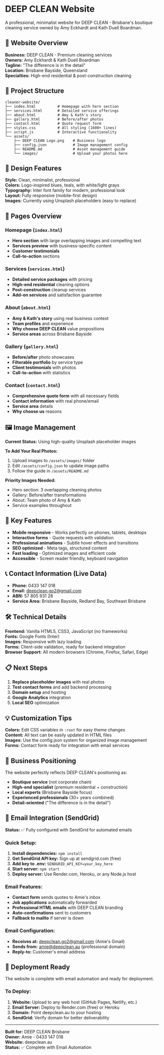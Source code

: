 # DEEP CLEAN Website

A professional, minimalist website for DEEP CLEAN - Brisbane's boutique cleaning service owned by Amy Eckhardt and Kath Duell Boardman.

## 🌟 Website Overview

**Business:** DEEP CLEAN - Premium cleaning services  
**Owners:** Amy Eckhardt & Kath Duell Boardman  
**Tagline:** "The difference is in the detail"  
**Location:** Brisbane Bayside, Queensland  
**Specialties:** High-end residential & post-construction cleaning  

## 📁 Project Structure

```
cleaner-website/
├── index.html          # Homepage with hero section
├── services.html       # Detailed service offerings  
├── about.html          # Amy & Kath's story
├── gallery.html        # Before/after photos
├── contact.html        # Quote request form
├── styles.css          # All styling (1600+ lines)
├── script.js           # Interactive functionality
└── assets/
    ├── DEEP CLEAN Logo.png    # Business logo
    ├── config.json            # Image management config
    ├── README.md              # Asset management guide
    └── images/                # Upload your photos here
```

## 🎨 Design Features

**Style:** Clean, minimalist, professional  
**Colors:** Logo-inspired blues, teals, with white/light grays  
**Typography:** Inter font family for modern, professional look  
**Layout:** Fully responsive (mobile-first design)  
**Images:** Currently using Unsplash placeholders (easy to replace)  

## 📱 Pages Overview

### Homepage (`index.html`)
- **Hero section** with large overlapping images and compelling text
- **Services preview** with business-specific content
- **Customer testimonials** 
- **Call-to-action** sections

### Services (`services.html`)
- **Detailed service packages** with pricing
- **High-end residential** cleaning options
- **Post-construction** cleanup services
- **Add-on services** and satisfaction guarantee

### About (`about.html`)
- **Amy & Kath's story** using real business context
- **Team profiles** and experience
- **Why choose DEEP CLEAN** value propositions
- **Service areas** across Brisbane Bayside

### Gallery (`gallery.html`)  
- **Before/after** photo showcases
- **Filterable portfolio** by service type
- **Client testimonials** with photos
- **Call-to-action** with statistics

### Contact (`contact.html`)
- **Comprehensive quote form** with all necessary fields
- **Contact information** with real phone/email
- **Service area** details
- **Why choose us** reasons

## 🖼️ Image Management

**Current Status:** Using high-quality Unsplash placeholder images  

**To Add Your Real Photos:**
1. Upload images to `/assets/images/` folder
2. Edit `/assets/config.json` to update image paths
3. Follow the guide in `/assets/README.md`

**Priority Images Needed:**
- Hero section: 3 overlapping cleaning photos
- Gallery: Before/after transformations
- About: Team photo of Amy & Kath
- Service examples throughout

## 🚀 Key Features

- **Mobile responsive** - Works perfectly on phones, tablets, desktops
- **Interactive forms** - Quote requests with validation
- **Professional animations** - Subtle hover effects and transitions
- **SEO optimized** - Meta tags, structured content
- **Fast loading** - Optimized images and efficient code
- **Accessible** - Screen reader friendly, keyboard navigation

## 📞 Contact Information (Live Data)

- **Phone:** 0433 147 018
- **Email:** deepclean.go2@gmail.com  
- **ABN:** 57 805 931 28
- **Service Area:** Brisbane Bayside, Redland Bay, Southeast Brisbane

## 🛠️ Technical Details

**Frontend:** Vanilla HTML5, CSS3, JavaScript (no frameworks)  
**Fonts:** Google Fonts (Inter)  
**Images:** Responsive with lazy loading  
**Forms:** Client-side validation, ready for backend integration  
**Browser Support:** All modern browsers (Chrome, Firefox, Safari, Edge)  

## 📋 Next Steps

1. **Replace placeholder images** with real photos
2. **Test contact forms** and add backend processing
3. **Domain setup** and hosting
4. **Google Analytics** integration
5. **Local SEO** optimization

## 💡 Customization Tips

**Colors:** Edit CSS variables in `:root` for easy theme changes  
**Content:** All text can be easily updated in HTML files  
**Images:** Use the config.json system for organized image management  
**Forms:** Contact form ready for integration with email services  

## 🎯 Business Positioning

The website perfectly reflects DEEP CLEAN's positioning as:
- **Boutique service** (not corporate chain)
- **High-end specialist** (premium residential + construction)  
- **Local experts** (Brisbane Bayside focus)
- **Experienced professionals** (30+ years combined)
- **Detail-oriented** ("The difference is in the detail")

## 📧 Email Integration (SendGrid)

**Status:** ✅ Fully configured with SendGrid for automated emails

### Quick Setup:
1. **Install dependencies:** `npm install`
2. **Get SendGrid API key:** Sign up at sendgrid.com (free)
3. **Add key to .env:** `SENDGRID_API_KEY=your_key_here`
4. **Start server:** `npm start`
5. **Deploy server:** Use Render.com, Heroku, or any Node.js host

### Email Features:
- **Contact form** sends quotes to Amie's inbox
- **Job applications** automatically forwarded
- **Professional HTML emails** with DEEP CLEAN branding
- **Auto-confirmations** sent to customers
- **Fallback to mailto** if server is down

### Email Configuration:
- **Receives at:** deepclean.go2@gmail.com (Amie's Gmail)
- **Sends from:** amie@deepclean.au (professional domain)
- **Reply-to:** Customer's email address

## 🔧 Deployment Ready

The website is complete with email automation and ready for deployment. 

### To Deploy:
1. **Website:** Upload to any web host (GitHub Pages, Netlify, etc.)
2. **Email Server:** Deploy to Render.com (free) or Heroku
3. **Domain:** Point deepclean.au to your hosting
4. **SendGrid:** Verify domain for better deliverability

---

**Built for:** DEEP CLEAN Brisbane  
**Owner:** Amie - 0433 147 018  
**Website:** deepclean.au  
**Status:** ✅ Complete with Email Automation